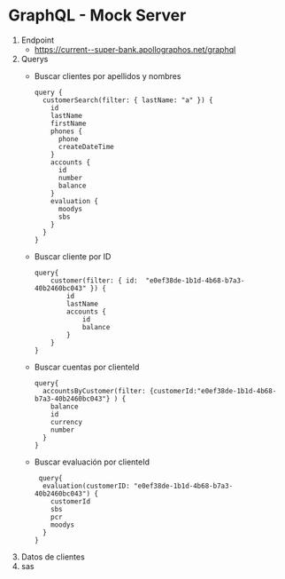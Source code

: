 # GraphQL - Mock Server
1.  Endpoint
    * https://current--super-bank.apollographos.net/graphql
2. Querys
    * Buscar clientes por apellidos y nombres
        ```
        query {
          customerSearch(filter: { lastName: "a" }) {
            id
            lastName
            firstName
            phones {
              phone
              createDateTime
            }
            accounts {
              id
              number
              balance
            }
            evaluation {
              moodys
              sbs
            }
          }
        }
        ```
   * Buscar cliente por ID
        ```
        query{
            customer(filter: { id:  "e0ef38de-1b1d-4b68-b7a3-40b2460bc043" }) {
                id
                lastName
                accounts {
                    id
                    balance
                }
            }
        }
        ```

   * Buscar cuentas por clienteId
        ```
        query{
          accountsByCustomer(filter: {customerId:"e0ef38de-1b1d-4b68-b7a3-40b2460bc043"} ) {
            balance
            id
            currency
            number
          }
        }
        ```
        
   * Buscar evaluación por clienteId
        ```
         query{
          evaluation(customerID: "e0ef38de-1b1d-4b68-b7a3-40b2460bc043") {
            customerId
            sbs
            pcr
            moodys
          }
        }
        ```
3. Datos de clientes
4. sas
